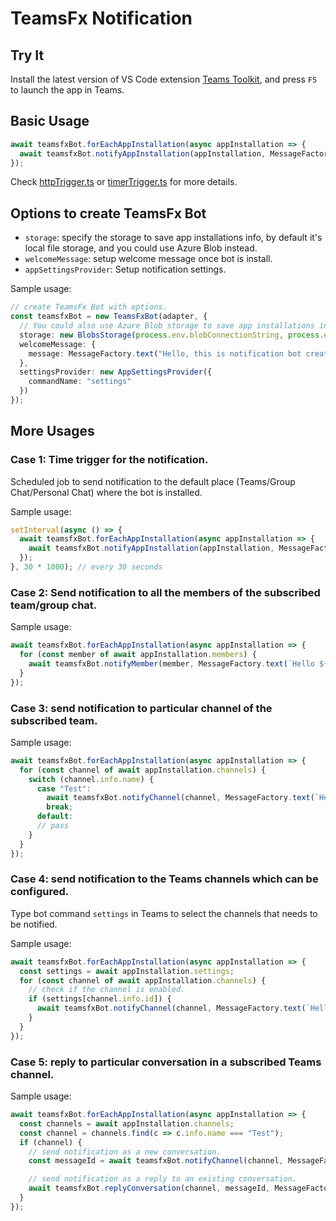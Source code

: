 # TeamsFx Notification

## Try It

Install the latest version of VS Code extension [Teams Toolkit](https://marketplace.visualstudio.com/items?itemName=TeamsDevApp.ms-teams-vscode-extension&ssr=false#overview), and press `F5` to launch the app in Teams.

## Basic Usage

```ts
await teamsfxBot.forEachAppInstallation(async appInstallation => {
  await teamsfxBot.notifyAppInstallation(appInstallation, MessageFactory.text(`Hello world!`));
});
```

Check [httpTrigger.ts](bot/src/httpTrigger.ts) or [timerTrigger.ts](bot/src/timerTrigger.ts) for more details.

## Options to create TeamsFx Bot

- `storage`: specify the storage to save app installations info, by default it's local file storage, and you could use Azure Blob instead.
- `welcomeMessage`: setup welcome message once bot is install.
- `appSettingsProvider`: Setup notification settings.

Sample usage:
```ts
// create TeamsFx Bot with options. 
const teamsfxBot = new TeamsFxBot(adapter, {
  // You could also use Azure Blob storage to save app installations info.
  storage: new BlobsStorage(process.env.blobConnectionString, process.env.blobContainerName),
  welcomeMessage: {
    message: MessageFactory.text("Hello, this is notification bot created by TeamsFx.")
  },
  settingsProvider: new AppSettingsProvider({
    commandName: "settings"
  })
});
```

## More Usages

### Case 1: Time trigger for the notification.
Scheduled job to send notification to the default place (Teams/Group Chat/Personal Chat) where the bot is installed.

Sample usage:
```ts
setInterval(async () => {
  await teamsfxBot.forEachAppInstallation(async appInstallation => {
    await teamsfxBot.notifyAppInstallation(appInstallation, MessageFactory.text(`Hello world! (this is a scheduled notification.)`));
  });
}, 30 * 1000); // every 30 seconds

```

### Case 2: Send notification to all the members of the subscribed team/group chat.

Sample usage:
```ts
await teamsfxBot.forEachAppInstallation(async appInstallation => {
  for (const member of await appInstallation.members) {
    await teamsfxBot.notifyMember(member, MessageFactory.text(`Hello ${member.account.name}!`));
  }
});
```

### Case 3: send notification to particular channel of the subscribed team.

Sample usage:
```ts
await teamsfxBot.forEachAppInstallation(async appInstallation => {
  for (const channel of await appInstallation.channels) {
    switch (channel.info.name) {
      case "Test":
        await teamsfxBot.notifyChannel(channel, MessageFactory.text(`Hello world!`));
        break;
      default:
      // pass
    }
  }
});
```

### Case 4: send notification to the Teams channels which can be configured.
Type bot command `settings` in Teams to select the channels that needs to be notified.

Sample usage:
```ts
await teamsfxBot.forEachAppInstallation(async appInstallation => {
  const settings = await appInstallation.settings;
  for (const channel of await appInstallation.channels) {
    // check if the channel is enabled.
    if (settings[channel.info.id]) {
      await teamsfxBot.notifyChannel(channel, MessageFactory.text(`Hello world!`));
    }
  }
});
```

### Case 5: reply to particular conversation in a subscribed Teams channel.

Sample usage:
```ts
await teamsfxBot.forEachAppInstallation(async appInstallation => {
  const channels = await appInstallation.channels;
  const channel = channels.find(c => c.info.name === "Test");
  if (channel) {
    // send notification as a new conversation.
    const messageId = await teamsfxBot.notifyChannel(channel, MessageFactory.text(`Ping`));

    // send notification as a reply to an existing conversation.
    await teamsfxBot.replyConversation(channel, messageId, MessageFactory.text(`Pong`));
  }
});
```
